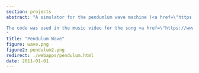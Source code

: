 ```yaml
---
section: projects
abstract: "A simulator for the pendumlum wave machine (<a href=\"https://www.youtube.com/watch?v=yVkdfJ9PkRQ\">youtube video</a>). This beautiful phenomenon is the result of some pretty interesting physics, all of which is explained <a href=\"http://hippomath.blogspot.com/2011/06/pendulum-waves-mathematical-description.html\">here</a>. I've also made a <a href=\"./webapps/pendulumcalc.html\">calculator</a> to calculate the lengths required for your own pendulum wave machine.

The code was used in the music video for the song <a href=\"https://www.nowness.com/story/crystal-fighters-wave\">Wave</a> by the Crystal Fighters. The video used the calculator and simulator above to set up the machines, as well as some extra calculations that I ran on air resistance of the swingers. The real hard work goes to the guys who built the machine and filmed the video though!
"
title: "Pendulum Wave"
figure: wave.png
figure2: pendulum2.png
redirect: ./webapps/pendulum.html
date: 2011-01-01
---
```

